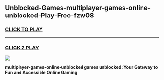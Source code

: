 
## Unblocked-Games-multiplayer-games-online-unblocked-Play-Free-fzw08
<h3>
<a href="https://premium76.site?title=multiplayer-games-online-unblocked&ref=21A">CLICK TO PLAY</a></h3>
<hr>

<h3>
<a href="https://premium76.site?title=multiplayer-games-online-unblocked&ref=21A">CLICK 2 PLAY</a>
  
</h3>

<a href="https://premium76.site?title=multiplayer-games-online-unblocked&ref=21A"><img src="https://clearcache.store/games.png"></a>


**multiplayer-games-online-unblocked games unblocked: Your Gateway to Fun and Accessible Online Gaming**
